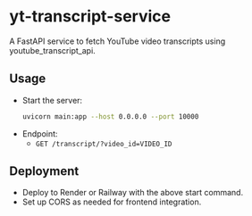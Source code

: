 # yt-transcript-service

A FastAPI service to fetch YouTube video transcripts using youtube_transcript_api.

## Usage

- Start the server:
  ```sh
  uvicorn main:app --host 0.0.0.0 --port 10000
  ```
- Endpoint:
  - `GET /transcript/?video_id=VIDEO_ID`

## Deployment

- Deploy to Render or Railway with the above start command.
- Set up CORS as needed for frontend integration. 